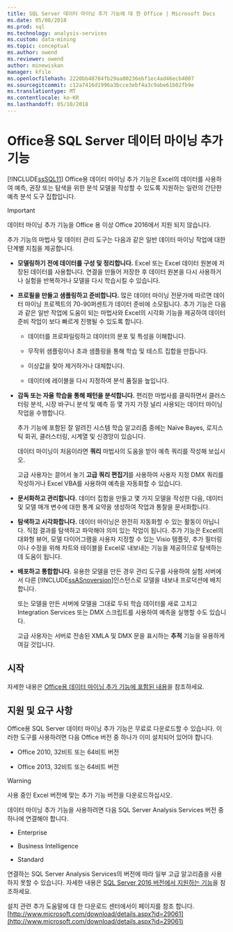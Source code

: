 ```yaml
---
title: SQL Server 데이터 마이닝 추가 기능에 대 한 Office | Microsoft Docs
ms.date: 05/08/2018
ms.prod: sql
ms.technology: analysis-services
ms.custom: data-mining
ms.topic: conceptual
ms.author: owend
ms.reviewer: owend
author: minewiskan
manager: kfile
ms.openlocfilehash: 2220bb48704fb29aa00236ebf1ec4ad46ecb4007
ms.sourcegitcommit: c12a7416d1996a3bcce3ebf4a3c9abe61b02fb9e
ms.translationtype: MT
ms.contentlocale: ko-KR
ms.lasthandoff: 05/10/2018
---
```

# <a name="sql-server-data-mining-add-ins-for-office"></a>Office용 SQL Server 데이터 마이닝 추가 기능

  [!INCLUDE[ssSQL11](../../includes/sssql11-md.md)] Office용 데이터 마이닝 추가 기능은 Excel의 데이터를 사용하여 예측, 권장 또는 탐색을 위한 분석 모델을 작성할 수 있도록 지원하는 일련의 간단한 예측 분석 도구 집합입니다.  
  
> [!IMPORTANT]
> 데이터 마이닝 추가 기능을 Office 용 이상 Office 2016에서 지원 되지 않습니다.
  
 추가 기능의 마법사 및 데이터 관리 도구는 다음과 같은 일반 데이터 마이닝 작업에 대한 단계별 지침을 제공합니다.  
  
-   **모델링하기 전에 데이터를 구성 및 정리합니다.** Excel 또는 Excel 데이터 원본에 저장된 데이터를 사용합니다. 연결을 만들어 저장한 후 데이터 원본을 다시 사용하거나 실험을 반복하거나 모델을 다시 학습시킬 수 있습니다.  
  
-   **프로필을 만들고 샘플링하고 준비합니다.** 많은 데이터 마이닝 전문가에 따르면 데이터 마이닝 프로젝트의 70-90퍼센트가 데이터 준비에 소모됩니다. 추가 기능은 다음과 같은 일반 작업에 도움이 되는 마법사와 Excel의 시각화 기능을 제공하여 데이터 준비 작업이 보다 빠르게 진행될 수 있도록 합니다.  
  
    -   데이터를 프로파일링하고 데이터의 분포 및 특성을 이해합니다.  
  
    -   무작위 샘플링이나 초과 샘플링을 통해 학습 및 테스트 집합을 만듭니다.  
  
    -   이상값을 찾아 제거하거나 대체합니다.  
  
    -   데이터에 레이블을 다시 지정하여 분석 품질을 높입니다.  
  
-   **감독 또는 자율 학습을 통해 패턴을 분석합니다.** 편리한 마법사를 클릭하면서 클러스터링 분석, 시장 바구니 분석 및 예측 등 몇 가지 가장 널리 사용되는 데이터 마이닝 작업을 수행합니다.  
  
     추가 기능에 포함된 잘 알려진 시스템 학습 알고리즘 중에는 Naïve Bayes, 로지스틱 회귀, 클러스터링, 시계열 및 신경망이 있습니다.  
  
     데이터 마이닝이 처음이라면 **쿼리** 마법사의 도움을 받아 예측 쿼리를 작성해 보십시오.  
  
     고급 사용자는 끌어서 놓기 **고급 쿼리 편집기**를 사용하여 사용자 지정 DMX 쿼리를 작성하거나 Excel VBA를 사용하여 예측을 자동화할 수 있습니다.  
  
-   **문서화하고 관리합니다.** 데이터 집합을 만들고 몇 가지 모델을 작성한 다음, 데이터 및 모델 매개 변수에 대한 통계 요약을 생성하여 작업과 통찰을 문서화합니다.  
  
-   **탐색하고 시각화합니다.** 데이터 마이닝은 완전히 자동화할 수 있는 활동이 아닙니다. 직접 결과를 탐색하고 파악해야 의미 있는 작업이 됩니다. 추가 기능은 Excel의 대화형 뷰어, 모델 다이어그램을 사용자 지정할 수 있는 Visio 템플릿, 추가 필터링이나 수정을 위해 차트와 테이블을 Excel로 내보내는 기능을 제공하므로 탐색하는 데 도움이 됩니다.  
  
-   **배포하고 통합합니다.** 유용한 모델을 만든 경우 관리 도구를 사용하여 실험 서버에서 다른 [!INCLUDE[ssASnoversion](../../includes/ssasnoversion-md.md)]인스턴스로 모델을 내보내 프로덕션에 배치합니다.  
  
     또는 모델을 만든 서버에 모델을 그대로 두되 학습 데이터를 새로 고치고 Integration Services 또는 DMX 스크립트를 사용하여 예측을 실행할 수도 있습니다.  
  
     고급 사용자는 서버로 전송된 XMLA 및 DMX 문을 표시하는 **추적** 기능을 유용하게 여길 것입니다.  
  
## <a name="getting-started"></a>시작  
 자세한 내용은 [Office용 데이터 마이닝 추가 기능에 포함된 내용](http://go.microsoft.com/fwlink/p/?LinkId=616849)을 참조하세요.  
  
## <a name="support-and-requirements"></a>지원 및 요구 사항  
 Office용 SQL Server 데이터 마이닝 추가 기능은 무료로 다운로드할 수 있습니다. 이러한 도구를 사용하려면 다음 Office 버전 중 하나가 이미 설치되어 있어야 합니다.  
  
-   Office 2010, 32비트 또는 64비트 버전  
  
-   Office 2013, 32비트 또는 64비트 버전  
  
> [!WARNING]  
>  사용 중인 Excel 버전에 맞는 추가 기능 버전을 다운로드하십시오.  
  
 데이터 마이닝 추가 기능을 사용하려면 다음 SQL Server Analysis Services 버전 중 하나에 연결해야 합니다.  
  
-   Enterprise  
  
-   Business Intelligence  
  
-   Standard  
  
 연결하는 SQL Server Analysis Services의 버전에 따라 일부 고급 알고리즘을 사용하지 못할 수 있습니다. 자세한 내용은 [SQL Server 2016 버전에서 지원하는 기능](../../analysis-services/analysis-services-features-supported-by-the-editions-of-sql-server-2016.md)을 참조하세요.  
  
 설치 관련 추가 도움말에 대 한 다운로드 센터에서이 페이지를 참조 합니다. [http://www.microsoft.com/download/details.aspx?id=29061](http://www.microsoft.com/download/details.aspx?id=29061)  
  
  
